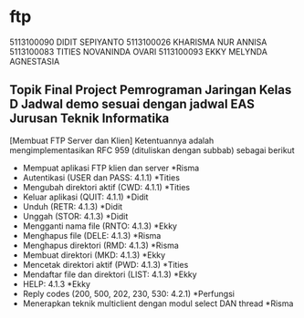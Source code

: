 # ftp

5113100090 	DIDIT SEPIYANTO
5113100026 	KHARISMA NUR ANNISA
5113100083 	TITIES NOVANINDA OVARI
5113100093 	EKKY MELYNDA AGNESTASIA

Topik Final Project Pemrograman Jaringan Kelas D
Jadwal demo sesuai dengan jadwal EAS Jurusan Teknik Informatika
-------------------------------------------------------------------
[Membuat FTP Server dan Klien]
Ketentuannya adalah mengimplementasikan RFC 959 (dituliskan dengan subbab) sebagai berikut
- Mempuat aplikasi FTP klien dan server *Risma
- Autentikasi (USER dan PASS: 4.1.1) *Tities
- Mengubah direktori aktif (CWD: 4.1.1) *Tities
- Keluar aplikasi (QUIT: 4.1.1) *Didit
- Unduh (RETR: 4.1.3) *Didit
- Unggah (STOR: 4.1.3) *Didit
- Mengganti nama file (RNTO: 4.1.3) *Ekky
- Menghapus file (DELE: 4.1.3) *Risma
- Menghapus direktori (RMD: 4.1.3) *Risma
- Membuat direktori (MKD: 4.1.3) *Ekky
- Mencetak direktori aktif (PWD: 4.1.3) *Tities
- Mendaftar file dan direktori (LIST: 4.1.3) *Ekky
- HELP: 4.1.3 *Ekky
- Reply codes (200, 500, 202, 230, 530: 4.2.1) *Perfungsi
- Menerapkan teknik multiclient dengan modul select DAN thread *Risma
